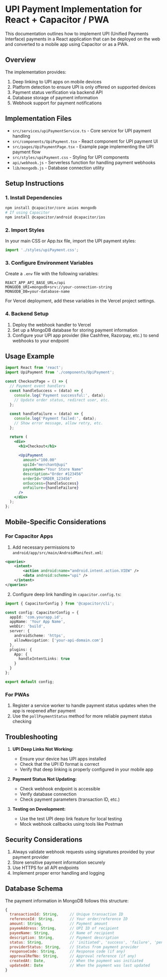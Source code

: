 # UPI Payment Implementation for React + Capacitor / PWA

This documentation outlines how to implement UPI (Unified Payments Interface) payments in a React application that can be deployed on the web and converted to a mobile app using Capacitor or as a PWA.

## Overview

The implementation provides:

1. Deep linking to UPI apps on mobile devices
2. Platform detection to ensure UPI is only offered on supported devices
3. Payment status verification via backend API
4. Database storage of payment information
5. Webhook support for payment notifications

## Implementation Files

- `src/services/upiPaymentService.ts` - Core service for UPI payment handling
- `src/components/UpiPayment.tsx` - React component for UPI payment UI
- `src/pages/UpiPaymentPage.tsx` - Example page implementing the UPI payment flow
- `src/styles/upiPayment.css` - Styling for UPI components
- `api/webhook.js` - Serverless function for handling payment webhooks
- `lib/mongodb.js` - Database connection utility

## Setup Instructions

### 1. Install Dependencies

```bash
npm install @capacitor/core axios mongodb
# If using Capacitor
npm install @capacitor/android @capacitor/ios
```

### 2. Import Styles

In your main CSS or App.tsx file, import the UPI payment styles:

```javascript
import './styles/upiPayment.css';
```

### 3. Configure Environment Variables

Create a `.env` file with the following variables:

```
REACT_APP_API_BASE_URL=/api
MONGODB_URI=mongodb+srv://your-connection-string
MONGODB_DB=your-database-name
```

For Vercel deployment, add these variables in the Vercel project settings.

### 4. Backend Setup

1. Deploy the webhook handler to Vercel
2. Set up a MongoDB database for storing payment information
3. Configure your UPI app provider (like Cashfree, Razorpay, etc.) to send webhooks to your endpoint

## Usage Example

```jsx
import React from 'react';
import UpiPayment from './components/UpiPayment';

const CheckoutPage = () => {
  // Payment event handlers
  const handleSuccess = (data) => {
    console.log('Payment successful:', data);
    // Update order status, redirect user, etc.
  };
  
  const handleFailure = (data) => {
    console.log('Payment failed:', data);
    // Show error message, allow retry, etc.
  };

  return (
    <div>
      <h1>Checkout</h1>
      
      <UpiPayment
        amount="100.00"
        upiId="merchant@upi"
        payeeName="Your Store Name"
        description="Order #123456"
        orderId="ORDER_123456"
        onSuccess={handleSuccess}
        onFailure={handleFailure}
      />
    </div>
  );
};
```

## Mobile-Specific Considerations

### For Capacitor Apps

1. Add necessary permissions to `android/app/src/main/AndroidManifest.xml`:

```xml
<queries>
    <intent>
        <action android:name="android.intent.action.VIEW" />
        <data android:scheme="upi" />
    </intent>
</queries>
```

2. Configure deep link handling in `capacitor.config.ts`:

```typescript
import { CapacitorConfig } from '@capacitor/cli';

const config: CapacitorConfig = {
  appId: 'com.yourapp.id',
  appName: 'Your App Name',
  webDir: 'build',
  server: {
    androidScheme: 'https',
    allowNavigation: ['your-api-domain.com']
  },
  plugins: {
    App: {
      handleIntentLinks: true
    }
  }
};

export default config;
```

### For PWAs

1. Register a service worker to handle payment status updates when the app is reopened after payment
2. Use the `pollPaymentStatus` method for more reliable payment status checking

## Troubleshooting

1. **UPI Deep Links Not Working:** 
   - Ensure your device has UPI apps installed
   - Check that the UPI ID format is correct
   - Verify that deep linking is properly configured in your mobile app

2. **Payment Status Not Updating:**
   - Check webhook endpoint is accessible
   - Verify database connection
   - Check payment parameters (transaction ID, etc.)

3. **Testing on Development:**
   - Use the test UPI deep link feature for local testing
   - Mock webhook callbacks using tools like Postman

## Security Considerations

1. Always validate webhook requests using signatures provided by your payment provider
2. Store sensitive payment information securely
3. Use HTTPS for all API endpoints
4. Implement proper error handling and logging

## Database Schema

The payment information in MongoDB follows this structure:

```javascript
{
  transactionId: String,     // Unique transaction ID
  referenceId: String,       // Your order/reference ID
  amount: String,            // Payment amount
  payeeAddress: String,      // UPI ID of recipient
  payeeName: String,         // Name of recipient
  description: String,       // Payment description
  status: String,            // 'initiated', 'success', 'failure', 'pending'
  providerStatus: String,    // Status from payment provider
  responseCode: String,      // Response code (if any)
  approvalRefNo: String,     // Approval reference (if any)
  createdAt: Date,           // When the payment was initiated
  updatedAt: Date            // When the payment was last updated
}
``` 